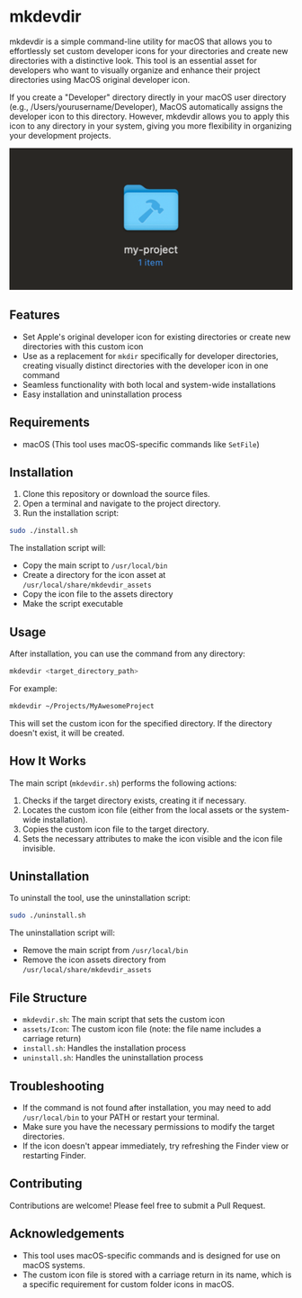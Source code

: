 # mkdevdir

mkdevdir is a simple command-line utility for macOS that allows you to effortlessly set custom developer icons for your directories and create new directories with a distinctive look. This tool is an essential asset for developers who want to visually organize and enhance their project directories using MacOS original developer icon.

If you create a "Developer" directory directly in your macOS user directory (e.g., /Users/yourusername/Developer), MacOS automatically assigns the developer icon to this directory. However, mkdevdir allows you to apply this icon to any directory in your system, giving you more flexibility in organizing your development projects.


![git_pic](assets/git_pic.png)

## Features

- Set Apple's original developer icon for existing directories or create new directories with this custom icon
- Use as a replacement for `mkdir` specifically for developer directories, creating visually distinct directories with the developer icon in one command
- Seamless functionality with both local and system-wide installations
- Easy installation and uninstallation process

## Requirements

- macOS (This tool uses macOS-specific commands like `SetFile`)

## Installation

1. Clone this repository or download the source files.
2. Open a terminal and navigate to the project directory.
3. Run the installation script:

```bash
sudo ./install.sh
```

The installation script will:
- Copy the main script to `/usr/local/bin`
- Create a directory for the icon asset at `/usr/local/share/mkdevdir_assets`
- Copy the icon file to the assets directory
- Make the script executable

## Usage

After installation, you can use the command from any directory:

```bash
mkdevdir <target_directory_path>
```

For example:

```bash
mkdevdir ~/Projects/MyAwesomeProject
```

This will set the custom icon for the specified directory. If the directory doesn't exist, it will be created.

## How It Works

The main script (`mkdevdir.sh`) performs the following actions:

1. Checks if the target directory exists, creating it if necessary.
2. Locates the custom icon file (either from the local assets or the system-wide installation).
3. Copies the custom icon file to the target directory.
4. Sets the necessary attributes to make the icon visible and the icon file invisible.

## Uninstallation

To uninstall the tool, use the uninstallation script:

```bash
sudo ./uninstall.sh
```

The uninstallation script will:
- Remove the main script from `/usr/local/bin`
- Remove the icon assets directory from `/usr/local/share/mkdevdir_assets`

## File Structure

- `mkdevdir.sh`: The main script that sets the custom icon
- `assets/Icon`: The custom icon file (note: the file name includes a carriage return)
- `install.sh`: Handles the installation process
- `uninstall.sh`: Handles the uninstallation process

## Troubleshooting

- If the command is not found after installation, you may need to add `/usr/local/bin` to your PATH or restart your terminal.
- Make sure you have the necessary permissions to modify the target directories.
- If the icon doesn't appear immediately, try refreshing the Finder view or restarting Finder.

## Contributing

Contributions are welcome! Please feel free to submit a Pull Request.

## Acknowledgements

- This tool uses macOS-specific commands and is designed for use on macOS systems.
- The custom icon file is stored with a carriage return in its name, which is a specific requirement for custom folder icons in macOS.
